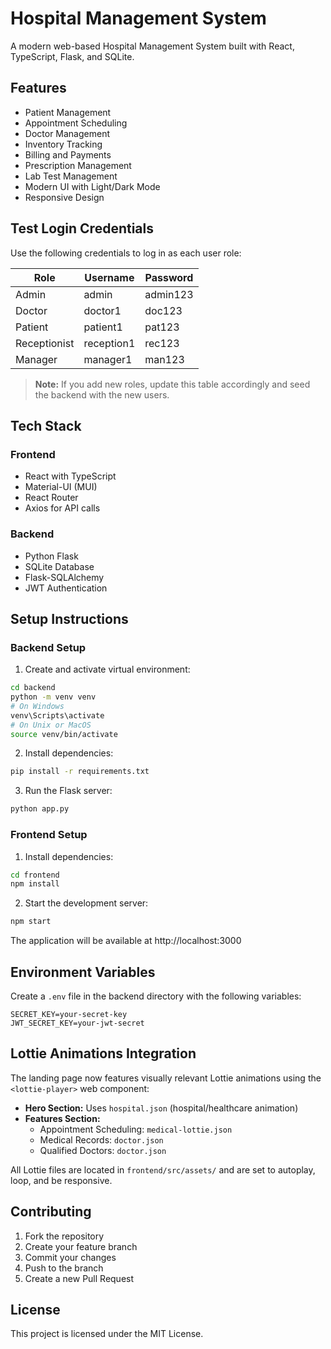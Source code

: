 # Hospital Management System

A modern web-based Hospital Management System built with React, TypeScript, Flask, and SQLite.

## Features

- Patient Management
- Appointment Scheduling
- Doctor Management
- Inventory Tracking
- Billing and Payments
- Prescription Management
- Lab Test Management
- Modern UI with Light/Dark Mode
- Responsive Design

## Test Login Credentials

Use the following credentials to log in as each user role:

| Role         | Username      | Password   |
|--------------|--------------|------------|
| Admin        | admin        | admin123   |
| Doctor       | doctor1      | doc123     |
| Patient      | patient1     | pat123     |
| Receptionist | reception1   | rec123     |
| Manager      | manager1     | man123     |

> **Note:** If you add new roles, update this table accordingly and seed the backend with the new users.

## Tech Stack

### Frontend
- React with TypeScript
- Material-UI (MUI)
- React Router
- Axios for API calls

### Backend
- Python Flask
- SQLite Database
- Flask-SQLAlchemy
- JWT Authentication

## Setup Instructions

### Backend Setup

1. Create and activate virtual environment:
```bash
cd backend
python -m venv venv
# On Windows
venv\Scripts\activate
# On Unix or MacOS
source venv/bin/activate
```

2. Install dependencies:
```bash
pip install -r requirements.txt
```

3. Run the Flask server:
```bash
python app.py
```

### Frontend Setup

1. Install dependencies:
```bash
cd frontend
npm install
```

2. Start the development server:
```bash
npm start
```

The application will be available at http://localhost:3000

## Environment Variables

Create a `.env` file in the backend directory with the following variables:
```
SECRET_KEY=your-secret-key
JWT_SECRET_KEY=your-jwt-secret
```

## Lottie Animations Integration

The landing page now features visually relevant Lottie animations using the `<lottie-player>` web component:

- **Hero Section:** Uses `hospital.json` (hospital/healthcare animation)
- **Features Section:**
  - Appointment Scheduling: `medical-lottie.json`
  - Medical Records: `doctor.json`
  - Qualified Doctors: `doctor.json`

All Lottie files are located in `frontend/src/assets/` and are set to autoplay, loop, and be responsive.

## Contributing

1. Fork the repository
2. Create your feature branch
3. Commit your changes
4. Push to the branch
5. Create a new Pull Request

## License

This project is licensed under the MIT License.